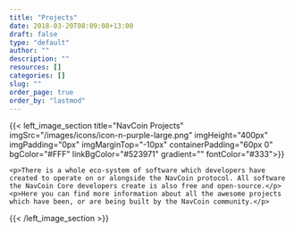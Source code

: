 ```yaml
---
title: "Projects"
date: 2018-03-20T08:09:08+13:00
draft: false
type: "default"
author: ""
description: ""
resources: []
categories: []
slug: ""
order_page: true
order_by: "lastmod"
---
```


{{< left_image_section
    title="NavCoin Projects"
    imgSrc="/images/icons/icon-n-purple-large.png"
    imgHeight="400px"
    imgPadding="0px"
    imgMarginTop="-10px"
    containerPadding="60px 0"
    bgColor="#FFF"
    linkBgColor="#523971"
    gradient=""
    fontColor="#333">}}

    <p>There is a whole eco-system of software which developers have created to operate on or alongside the NavCoin protocol. All software the NavCoin Core developers create is also free and open-source.</p>
    <p>Here you can find more information about all the awesome projects which have been, or are being built by the NavCoin community.</p>
{{< /left_image_section >}}
